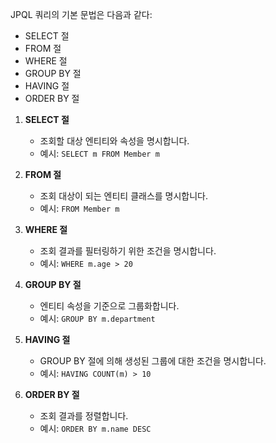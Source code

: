 JPQL 쿼리의 기본 문법은 다음과 같다:

- SELECT 절
- FROM 절
- WHERE 절
- GROUP BY 절
- HAVING 절
- ORDER BY 절

1. **SELECT 절**
    - 조회할 대상 엔티티와 속성을 명시합니다.
    - 예시: `SELECT m FROM Member m`
    
2. **FROM 절**
    - 조회 대상이 되는 엔티티 클래스를 명시합니다.
    - 예시: `FROM Member m`
    
3. **WHERE 절**
    - 조회 결과를 필터링하기 위한 조건을 명시합니다.
    - 예시: `WHERE m.age > 20`
    
4. **GROUP BY 절**
    - 엔티티 속성을 기준으로 그룹화합니다.
    - 예시: `GROUP BY m.department`
5. **HAVING 절**
    - GROUP BY 절에 의해 생성된 그룹에 대한 조건을 명시합니다.
    - 예시: `HAVING COUNT(m) > 10`
6. **ORDER BY 절**
    - 조회 결과를 정렬합니다.
    - 예시: `ORDER BY m.name DESC`